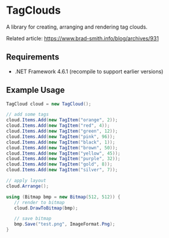 # TagClouds
A library for creating, arranging and rendering tag clouds.

Related article: https://www.brad-smith.info/blog/archives/931

## Requirements
- .NET Framework 4.6.1 (recompile to support earlier versions)

## Example Usage
```csharp
TagCloud cloud = new TagCloud();

// add some tags
cloud.Items.Add(new TagItem("orange", 2));
cloud.Items.Add(new TagItem("red", 4));
cloud.Items.Add(new TagItem("green", 12));
cloud.Items.Add(new TagItem("pink", 96));
cloud.Items.Add(new TagItem("black", 1));
cloud.Items.Add(new TagItem("brown", 50));
cloud.Items.Add(new TagItem("yellow", 45));
cloud.Items.Add(new TagItem("purple", 32));
cloud.Items.Add(new TagItem("gold", 8));
cloud.Items.Add(new TagItem("silver", 7));

// apply layout
cloud.Arrange();

using (Bitmap bmp = new Bitmap(512, 512)) {
   // render to bitmap
   cloud.DrawToBitmap(bmp);

   // save bitmap
   bmp.Save("test.png", ImageFormat.Png);
}
